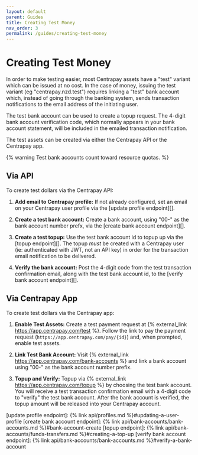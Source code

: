 ```yaml
---
layout: default
parent: Guides
title: Creating Test Money
nav_order: 3
permalink: /guides/creating-test-money
---
```


# Creating Test Money

In order to make testing easier, most Centrapay assets have a "test" variant
which can be issued at no cost. In the case of money, issuing the test variant
(eg "centrapay.nzd.test") requires linking a "test" bank account which, instead
of going through the banking system, sends transaction notifications to the
email address of the initiating user.

The test bank account can be used to create a topup request. The 4-digit bank
account verification code, which normally appears in your bank account
statement, will be included in the emailed transaction notification.

The test assets can be created via either the Centrapay API or the Centrapay
app.

{% warning Test bank accounts count toward resource quotas. %}


## Via API

To create test dollars via the Centrapay API:

1. **Add email to Centrapay profile:** If not already configured, set an email
   on your Centrapay user profile via the [update profile endpoint][].

2. **Create a test bank account:** Create a bank account, using "00-" as the
   bank account number prefx, via the [create bank account endpoint][].

3. **Create a test topup:** Use the test bank account id to topup up via the
   [topup endpoint][]. The topup *must* be created with a Centrapay user (ie:
   authenticated with JWT, not an API key) in order for the transaction email
   notification to be delivered.

4. **Verify the bank account:** Post the 4-digit code from the test transaction
   confirmation email, along with the test bank account id, to the
   [verify bank account endpoint][].


## Via Centrapay App

To create test dollars via the Centrapay app:

1. **Enable Test Assets:** Create a test payment request at
   {% external_link https://app.centrapay.com/test %}. Follow the link to pay the payment
   request (`https://app.centrapay.com/pay/{id}`) and, when prompted, enable
   test assets.

2. **Link Test Bank Account:** Visit {% external_link https://app.centrapay.com/bank-accounts %}
   and link a bank account using "00-" as the bank account number prefix.

3. **Topup and Verify:** Topup via {% external_link https://app.centrapay.com/topup %} by
   choosing the test bank account. You will receive a test transaction
   confirmation email with a 4-digit code to "verify" the test bank account.
   After the bank account is verified, the topup amount will be released into
   your Centrapay account.

[update profile endpoint]: {% link api/profiles.md %}#updating-a-user-profile
[create bank account endpoint]: {% link api/bank-accounts/bank-accounts.md %}#bank-account-create
[topup endpoint]: {% link api/bank-accounts/funds-transfers.md %}#creating-a-top-up
[verify bank account endpoint]: {% link api/bank-accounts/bank-accounts.md %}#verify-a-bank-account
